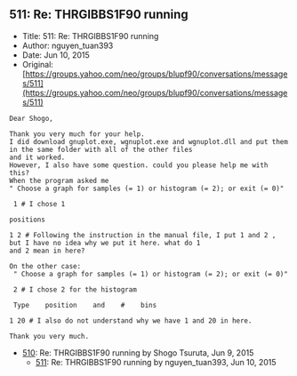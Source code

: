 ## 511: Re: THRGIBBS1F90 running

- Title: 511: Re: THRGIBBS1F90 running
- Author: nguyen_tuan393
- Date: Jun 10, 2015
- Original: [https://groups.yahoo.com/neo/groups/blupf90/conversations/messages/511](https://groups.yahoo.com/neo/groups/blupf90/conversations/messages/511)

```
Dear Shogo,

Thank you very much for your help.
I did download gnuplot.exe, wgnuplot.exe and wgnuplot.dll and put them in the same folder with all of the other files
and it worked.
However, I also have some question. could you please help me with this?
When the program asked me 
" Choose a graph for samples (= 1) or histogram (= 2); or exit (= 0)"

 1 # I chose 1

positions

1 2 # Following the instruction in the manual file, I put 1 and 2 , but I have no idea why we put it here. what do 1
and 2 mean in here?

On the other case:
 " Choose a graph for samples (= 1) or histogram (= 2); or exit (= 0)"

 2 # I chose 2 for the histogram

 Type	 position    and    #	 bins

1 20 # I also do not understand why we have 1 and 20 in here.

Thank you very much.
```

- [510](0510.md): Re: THRGIBBS1F90 running by Shogo Tsuruta, Jun 9, 2015
    - [511](0511.md): Re: THRGIBBS1F90 running by nguyen_tuan393, Jun 10, 2015

